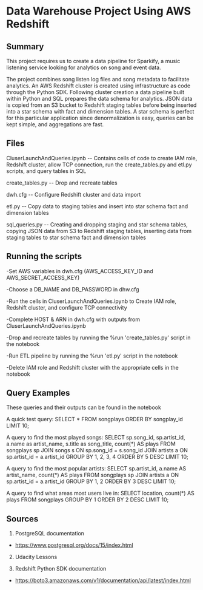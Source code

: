 # Data Warehouse Project Using AWS Redshift

## Summary

This project requires us to create a data pipeline for Sparkify, a music listening service looking for analytics on song and event data. 

The project combines song listen log files and song metadata to facilitate analytics. An AWS Redshift cluster is created using infrastructure as code through the Python SDK. Following cluster creation a data pipeline built within Python and SQL prepares the data schema for analytics. JSON data is copied from an S3 bucket to Redshift staging tables before being inserted into a star schema with fact and dimension tables. A star schema is perfect for this particular application since denormalization is easy, queries can be kept simple, and aggregations are fast.


## Files
CluserLaunchAndQueries.ipynb -- Contains cells of code to create IAM role, Redshift cluster, allow TCP connection, run the create_tables.py and etl.py scripts, and query tables in SQL

create_tables.py -- Drop and recreate tables

dwh.cfg -- Configure Redshift cluster and data import

etl.py -- Copy data to staging tables and insert into star schema fact and dimension tables

sql_queries.py -- Creating and dropping staging and star schema tables, copying JSON data from S3 to Redshift staging tables, inserting data from staging tables to star schema fact and dimension tables


## Running the scripts

-Set AWS variables in dwh.cfg (AWS_ACCESS_KEY_ID and AWS_SECRET_ACCESS_KEY)

-Choose a DB_NAME and DB_PASSWORD in dhw.cfg

-Run the cells in CluserLaunchAndQueries.ipynb to Create IAM role, Redshift cluster, and configure TCP connectivity

-Complete HOST & ARN in dwh.cfg with outputs from CluserLaunchAndQueries.ipynb

-Drop and recreate tables by running the %run 'create_tables.py' script in the notebook

-Run ETL pipeline by running the %run 'etl.py' script in the notebook

-Delete IAM role and Redshift cluster with the appropriate cells in the notebook

## Query Examples

These queries and their outputs can be found in the notebook

A quick test query:
SELECT * FROM songplays ORDER BY songplay_id LIMIT 10;

A query to find the most played songs:
SELECT sp.song_id, sp.artist_id, a.name as artist_name, s.title as song_title, count(*) AS plays 
FROM songplays sp 
JOIN songs s 
ON sp.song_id = s.song_id 
JOIN artists a ON sp.artist_id = a.artist_id 
GROUP BY 1, 2, 3, 4 
ORDER BY 5 DESC 
LIMIT 10;

A query to find the most popular artists:
SELECT sp.artist_id, a.name AS artist_name, count(*) AS plays 
FROM songplays sp 
JOIN artists a 
ON sp.artist_id = a.artist_id 
GROUP BY 1, 2 
ORDER BY 3 DESC 
LIMIT 10;

A query to find what areas most users live in:
SELECT location, count(*) AS plays 
FROM songplays 
GROUP BY 1 
ORDER BY 2 DESC 
LIMIT 10;

## Sources

1. PostgreSQL documentation
- https://www.postgresql.org/docs/15/index.html

2. Udacity Lessons

3. Redshift Python SDK documentation
- https://boto3.amazonaws.com/v1/documentation/api/latest/index.html